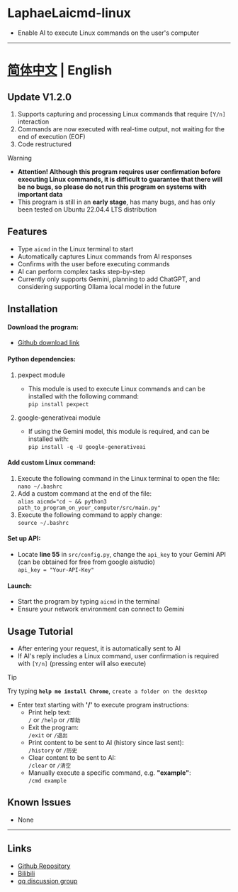 # LaphaeLaicmd-linux

- Enable AI to execute Linux commands on the user's computer

---

# [简体中文](https://github.com/LaphaeL12304/LaphaeLaicmd-linux/blob/main/README_zh.md) | English

## Update V1.2.0

1. Supports capturing and processing Linux commands that require `[Y/n]` interaction
2. Commands are now executed with real-time output, not waiting for the end of execution (EOF)
3. Code restructured

> [!WARNING]
>
> - **Attention! Although this program requires user confirmation before executing Linux commands, it is difficult to guarantee that there will be no bugs, so please do not run this program on systems with important data**
> - This program is still in an **early stage**, has many bugs, and has only been tested on Ubuntu 22.04.4 LTS distribution

## Features

- Type `aicmd` in the Linux terminal to start
- Automatically captures Linux commands from AI responses
- Confirms with the user before executing commands
- AI can perform complex tasks step-by-step
- Currently only supports Gemini, planning to add ChatGPT, and considering supporting Ollama local model in the future

## Installation

#### Download the program:

- [Github download link](https://github.com/LaphaeL12304/LaphaeLaicmd-linux/archive/refs/heads/main.zip)

#### Python dependencies:

1. pexpect module
   - This module is used to execute Linux commands and can be installed with the following command:  
     `pip install pexpect`

2. google-generativeai module
   - If using the Gemini model, this module is required, and can be installed with:  
     `pip install -q -U google-generativeai`

#### Add custom Linux command:

1. Execute the following command in the Linux terminal to open the file:  
   `nano ~/.bashrc`
2. Add a custom command at the end of the file:  
   `alias aicmd="cd ~ && python3 path_to_program_on_your_computer/src/main.py"`
3. Execute the following command to apply change:  
   `source ~/.bashrc`

#### Set up API:

- Locate **line 55** in `src/config.py`, change the `api_key` to your Gemini API (can be obtained for free from google aistudio)  
  `api_key = "Your-API-Key"`

#### Launch:

- Start the program by typing `aicmd` in the terminal
- Ensure your network environment can connect to Gemini

## Usage Tutorial

- After entering your request, it is automatically sent to AI
- If AI's reply includes a Linux command, user confirmation is required with `[Y/n]` (pressing enter will also execute)

> [!TIP]
>
> Try typing **`help me install Chrome`**, `create a folder on the desktop`

- Enter text starting with **'/'** to execute program instructions:
  - Print help text:  
    `/` or `/help` or `/帮助` 
  - Exit the program:  
    `/exit` or `/退出`
  - Print content to be sent to AI (history since last sent):  
    `/history` or `/历史`
  - Clear content to be sent to AI:  
    `/clear` or `/清空`
  - Manually execute a specific command, e.g. **"example"**:  
    `/cmd example`

## Known Issues

- None

---

## Links

- [Github Repository](https://github.com/LaphaeL12304/LaphaeLaicmd-linux)
- [Bilibili](https://space.bilibili.com/454973135?spm_id_from=333.337.0.0)
- [qq discussion group](http://qm.qq.com/cgi-bin/qm/qr?_wv=1027&k=hE0n_WloYeCndEoIMKjXK5V13yFhswDC&authKey=escV%2FqTpM7dCaNduH1ibLzhp1rIxMCE%2FiMH07XES9Z3yXC9iWbgWkW4h7nPZ7hHJ&noverify=0&group_code=893275911)
